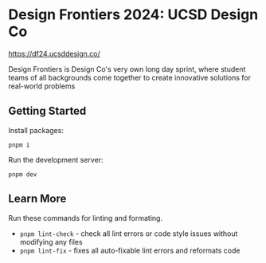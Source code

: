 # Design Frontiers 2024: UCSD Design Co

https://df24.ucsddesign.co/

Design Frontiers is Design Co's very own long day sprint, where student teams of all backgrounds come together to create innovative solutions for real-world problems

## Getting Started

Install packages:

```
pnpm i
```

Run the development server:

```
pnpm dev
```

## Learn More

Run these commands for linting and formating.

- `pnpm lint-check` - check all lint errors or code style issues without modifying any files
- `pnpm lint-fix` - fixes all auto-fixable lint errors and reformats code

